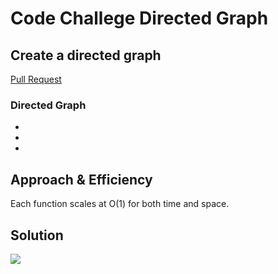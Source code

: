 # Code Challege Directed Graph

## Create a directed graph

[Pull Request](https://github.com/david-vloedman-401-advanced-javascript/data-structures-and-algorithms/pull/24)

### Directed Graph

*
*
*



## Approach & Efficiency

Each function scales at O(1) for both time and space.

## Solution



![](./assets/graph.jpg)


